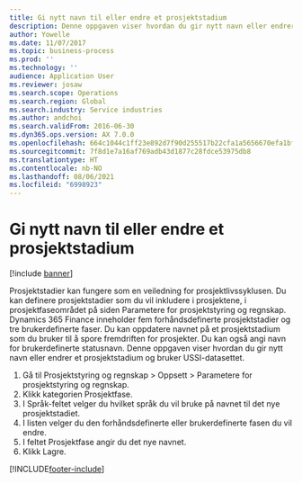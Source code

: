 ```yaml
---
title: Gi nytt navn til eller endre et prosjektstadium
description: Denne oppgaven viser hvordan du gir nytt navn eller endrer et prosjektstadium.
author: Yowelle
ms.date: 11/07/2017
ms.topic: business-process
ms.prod: ''
ms.technology: ''
audience: Application User
ms.reviewer: josaw
ms.search.scope: Operations
ms.search.region: Global
ms.search.industry: Service industries
ms.author: andchoi
ms.search.validFrom: 2016-06-30
ms.dyn365.ops.version: AX 7.0.0
ms.openlocfilehash: 664c1044c1ff23e892d7f90d255517b22cfa1a5656670efa1bf15339c5ae2112
ms.sourcegitcommit: 7f8d1e7a16af769adb43d1877c28fdce53975db8
ms.translationtype: HT
ms.contentlocale: nb-NO
ms.lasthandoff: 08/06/2021
ms.locfileid: "6998923"
---
```

# <a name="rename-or-modify-a-project-stage"></a>Gi nytt navn til eller endre et prosjektstadium

[!include [banner](../../includes/banner.md)]

Prosjektstadier kan fungere som en veiledning for prosjektlivssyklusen. Du kan definere prosjektstadier som du vil inkludere i prosjektene, i prosjektfaseområdet på siden Parametere for prosjektstyring og regnskap. Dynamics 365 Finance inneholder fem forhåndsdefinerte prosjektstadier og tre brukerdefinerte faser. Du kan oppdatere navnet på et prosjektstadium som du bruker til å spore fremdriften for prosjekter. Du kan også angi navn for brukerdefinerte statusnavn. Denne oppgaven viser hvordan du gir nytt navn eller endrer et prosjektstadium og bruker USSI-datasettet.

1. Gå til Prosjektstyring og regnskap > Oppsett > Parametere for prosjektstyring og regnskap.
2. Klikk kategorien Prosjektfase.
3. I Språk-feltet velger du hvilket språk du vil bruke på navnet til det nye prosjektstadiet.
4. I listen velger du den forhåndsdefinerte eller brukerdefinerte fasen du vil endre. 
5. I feltet Prosjektfase angir du det nye navnet.
6. Klikk Lagre.


[!INCLUDE[footer-include](../../includes/footer-banner.md)]